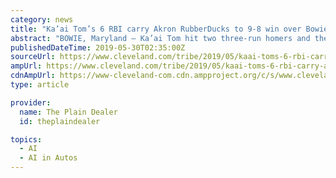 ```yaml
---
category: news
title: "Ka’ai Tom’s 6 RBI carry Akron RubberDucks to 9-8 win over Bowie Baysox"
abstract: "BOWIE, Maryland — Ka’ai Tom hit two three-run homers and the Akron RubberDucks held off a late Bowie rally to get a 9-8 victory Wednesday night over the Baysox. Connor Marabell also had a two-run homer for Akron as the RubberDucks piled up 17 hits and ..."
publishedDateTime: 2019-05-30T02:35:00Z
sourceUrl: https://www.cleveland.com/tribe/2019/05/kaai-toms-6-rbi-carry-akron-rubberducks-to-9-8-win-over-bowie-baysox.html
ampUrl: https://www.cleveland.com/tribe/2019/05/kaai-toms-6-rbi-carry-akron-rubberducks-to-9-8-win-over-bowie-baysox.html?outputType=amp
cdnAmpUrl: https://www-cleveland-com.cdn.ampproject.org/c/s/www.cleveland.com/tribe/2019/05/kaai-toms-6-rbi-carry-akron-rubberducks-to-9-8-win-over-bowie-baysox.html?outputType=amp
type: article

provider:
  name: The Plain Dealer
  id: theplaindealer

topics:
  - AI
  - AI in Autos
---
```

